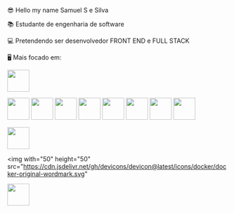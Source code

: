 😎 Hello my name Samuel S e Silva

📚 Estudante de engenharia de software

💻 Pretendendo ser desenvolvedor FRONT END e FULL STACK

🖥 Mais focado em: 

<img width="50" height="50"
src="https://cdn.jsdelivr.net/gh/devicons/devicon@latest/icons/html5/html5-original-wordmark.svg" />

<img width="50" hedght="50" src="https://cdn.jsdelivr.net/gh/devicons/devicon@latest/icons/css3/css3-original-wordmark.svg" />          

<img width="50" height="50" src="https://cdn.jsdelivr.net/gh/devicons/devicon@latest/icons/javascript/javascript-original.svg" />

<img width="50" height="50" src="https://cdn.jsdelivr.net/gh/devicons/devicon@latest/icons/react/react-original-wordmark.svg" />

<img width="50" height="50" src="https://cdn.jsdelivr.net/gh/devicons/devicon@latest/icons/nextjs/nextjs-original.svg" />

<img width="50" height="50" src="https://cdn.jsdelivr.net/gh/devicons/devicon@latest/icons/angularjs/angularjs-original.svg" />

<img width="50" hedght="50" src="https://cdn.jsdelivr.net/gh/devicons/devicon@latest/icons/vuejs/vuejs-original.svg" />

<img with="50" height="50" src="https://cdn.jsdelivr.net/gh/devicons/devicon@latest/icons/nodejs/nodejs-original-wordmark.svg" />

<img width="50" height="50" src="https://cdn.jsdelivr.net/gh/devicons/devicon@latest/icons/figma/figma-original.svg" />

<i with="50" height="50" class="devicon-nestjs-original-wordmark"></i>

<img with="50" height="50" src="https://cdn.jsdelivr.net/gh/devicons/devicon@latest/icons/amazonwebservices/amazonwebservices-original-wordmark.svg" />

<img with="50" height="50" src="https://cdn.jsdelivr.net/gh/devicons/devicon@latest/icons/docker/docker-original-wordmark.svg" 

<img with="50" height="50" src="https://cdn.jsdelivr.net/gh/devicons/devicon@latest/icons/reactrouter/reactrouter-original-wordmark.svg" />
          
          
           

       
